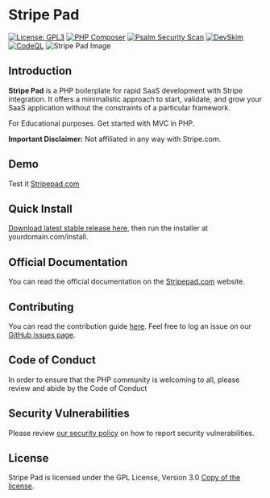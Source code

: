 #  Stripe Pad
[![License: GPL3](https://img.shields.io/github/license/natzar/Stripe-Pad)](https://github.com/natzar/Stripe-Pad/blob/main/LICENSE.md)
[![PHP Composer](https://github.com/natzar/Stripe-Pad/actions/workflows/php.yml/badge.svg)](https://github.com/natzar/Stripe-Pad/actions/workflows/php.yml)
[![Psalm Security Scan](https://github.com/natzar/Stripe-Pad/actions/workflows/psalm.yml/badge.svg)](https://github.com/natzar/Stripe-Pad/actions/workflows/psalm.yml)
[![DevSkim](https://github.com/natzar/Stripe-Pad/actions/workflows/devskim.yml/badge.svg)](https://github.com/natzar/Stripe-Pad/actions/workflows/devskim.yml)
[![CodeQL](https://github.com/natzar/Stripe-Pad/actions/workflows/github-code-scanning/codeql/badge.svg)](https://github.com/natzar/Stripe-Pad/actions/workflows/github-code-scanning/codeql)
![Stripe Pad Image](https://stripepad.com/cdn/img/open-graph.png)

## Introduction

**Stripe Pad** is a PHP boilerplate for rapid SaaS development with Stripe integration. It offers a minimalistic approach to start, validate, and grow your SaaS application without the constraints of a particular framework.


For Educational purposes. Get started with MVC in PHP.

**Important Disclaimer:** Not affiliated in any way with Stripe.com.

## Demo
Test it [Stripepad.com](https://www.stripepad.com)
## Quick Install
[Download latest stable release here](https://github.com/natzar/Stripe-Pad/releases), then run the installer at yourdomain.com/install.


## Official Documentation

You can read the official documentation on the [Stripepad.com](https://www.stripepad.com/documentation) website.

## Contributing
<a name="contributing"></a>

You can read the contribution guide [here](https://github.com/natzar/Stripe-Pad/blob/main/CONTRIBUTING.md). Feel free to log an issue on our [GitHub issues page](https://github.com/natzar/Stripe-Pad/issues).


## Code of Conduct
<a name="code-of-conduct"></a>

In order to ensure that the PHP community is welcoming to all, please review and abide by the Code of Conduct

## Security Vulnerabilities
<a name="security-vulnerabilities"></a>

Please review [our security policy](https://github.com/natzar/stripe-pad/security/policy) on how to report security vulnerabilities.


## License
<a name="license"></a>


Stripe Pad is licensed under the GPL License, Version 3.0 [Copy of the license](LICENSE.txt).

